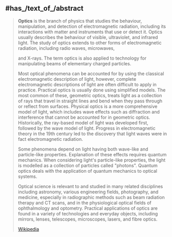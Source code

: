 

## #has_/text_of_/abstract 

> **Optics** is the branch of physics that studies the behaviour, manipulation, and detection of electromagnetic radiation, including its interactions with matter and instruments that use or detect it. Optics usually describes the behaviour of visible, ultraviolet, and infrared light. The study of optics extends to other forms of electromagnetic radiation, including radio waves, microwaves, 
>
> and X-rays. The term optics is also applied to technology for manipulating beams of elementary charged particles.
>
> Most optical phenomena can be accounted for by using the classical electromagnetic description of light, however, complete electromagnetic descriptions of light are often difficult to apply in practice. Practical optics is usually done using simplified models. The most common of these, geometric optics, treats light as a collection of rays that travel in straight lines and bend when they pass through or reflect from surfaces. Physical optics is a more comprehensive model of light, which includes wave effects such as diffraction and interference that cannot be accounted for in geometric optics. Historically, the ray-based model of light was developed first, followed by the wave model of light. Progress in electromagnetic theory in the 19th century led to the discovery that light waves were in fact electromagnetic radiation.
>
> Some phenomena depend on light having both wave-like and particle-like properties. Explanation of these effects requires quantum mechanics. When considering light's particle-like properties, the light is modelled as a collection of particles called "photons". Quantum optics deals with the application of quantum mechanics to optical systems.
>
> Optical science is relevant to and studied in many related disciplines including astronomy, various engineering fields, photography, and medicine, especially in radiographic methods such as beam radiation therapy and CT scans, and in the physiological optical fields of ophthalmology and optometry. Practical applications of optics are found in a variety of technologies and everyday objects, including mirrors, lenses, telescopes, microscopes, lasers, and fibre optics.
>
> [Wikipedia](https://en.wikipedia.org/wiki/Optics) 

